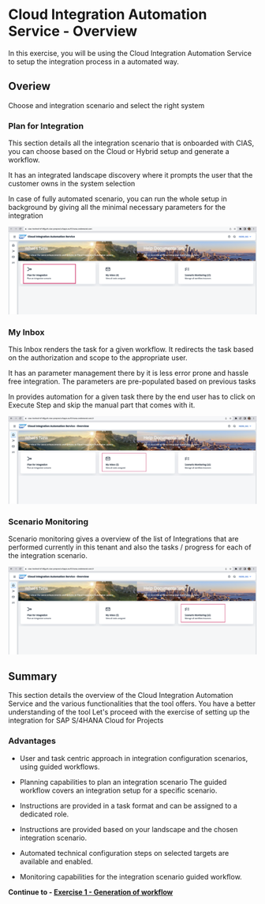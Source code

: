 # Cloud Integration Automation Service - Overview

In this exercise, you will be using the Cloud Integration Automation Service to setup the integration process in a automated way.

## Overiew

Choose and integration scenario and select the right system

###	Plan for Integration

This section details all the integration scenario that is onboarded with CIAS, you can choose based on the Cloud or Hybrid setup and generate a workflow. 

It has an integrated landscape discovery where it prompts the user that the customer owns in the system selection

In case of fully automated scenario, you can run the whole setup in background by giving all the minimal necessary parameters for the integration

![plan](/exercises/ex0/images/overview.png)

### My Inbox

This Inbox renders the task for a given workflow. It redirects the task based on the authorization and scope to the appropriate user.

It has an parameter management there by it is less error prone and hassle free integration. The parameters are pre-populated based on previous tasks

In provides automation for a given task there by the end user has to click on Execute Step and skip the manual part that comes with it.


![inbox](/exercises/ex0/images/inbox.jpg)

### Scenario Monitoring


Scenario monitoring gives a overview of the list of Integrations that are performed currently in this tenant and also the tasks / progress for each of the integration scenario. 

![seo](/exercises/ex0/images/seo.png)


## Summary

This section details the overview of the Cloud Integration Automation Service and the various functionalities that the tool offers. 
You have a better understanding of the tool
Let's proceed with the exercise of setting up the integration for SAP S/4HANA Cloud for Projects

### Advantages

* User and task centric approach in integration configuration scenarios, using guided workflows.

* Planning capabilities to plan an integration scenario
The guided workflow covers an integration setup for a specific scenario.

* Instructions are provided in a task format and can be assigned to a dedicated role.

* Instructions are provided based on your landscape and the chosen integration scenario.

* Automated technical configuration steps on selected targets are available and enabled.

* Monitoring capabilities for the integration scenario guided workflow.



**Continue to - [Exercise 1 - Generation of workflow](../ex1/README.md)**
